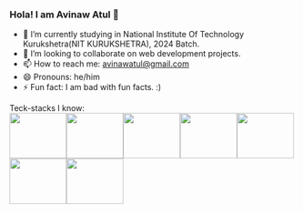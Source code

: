 ### Hola! I am Avinaw Atul 👋


- 🔭 I’m currently studying in National Institute Of Technology Kurukshetra(NIT KURUKSHETRA), 2024 Batch.
- 👯 I’m looking to collaborate on web development projects.
- 📫 How to reach me: avinawatul@gmail.com
- 😄 Pronouns: he/him
- ⚡ Fun fact: I am bad with fun facts. :)


Teck-stacks I know:
<br><img src="https://cdn.worldvectorlogo.com/logos/html-1.svg" width="100" height="80"><img src="https://cdn.worldvectorlogo.com/logos/javascript-1.svg" width="100" height="80"><img src="https://cdn.worldvectorlogo.com/logos/nodejs.svg" width="100" height="80"><img src="https://encrypted-tbn0.gstatic.com/images?q=tbn:ANd9GcSRRFnYL-8eQmOxC9GO9Np1NCv1q02Z4QUCKfaIW94g&s" width="100" height="80"><img src="https://cdn.worldvectorlogo.com/logos/mongodb-icon-1.svg" width="100" height="80"><img src="https://cdn.worldvectorlogo.com/logos/python-3.svg" width="100" height="80"><img src="https://cdn.worldvectorlogo.com/logos/c.svg" width="100" height="80">
